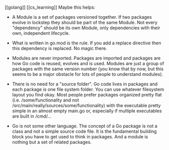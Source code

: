 [[golang]]
[[cs_learning]]
Maybe this helps:

-   A Module is a set of packages versioned together. If two packages evolve in lockstep they should be part of the same Module. Not every "dependency" should be its own Module, only dependencies with their own, independent lifecycle.
    
-   What is written in go.mod is the rule. If you add a replace directive then this dependency is replaced. No magic there.
    
-   Modules are never imported. Packages are imported and packages are how Go code is reused, evolves and is used. Modules are just a group of packages with the same version number (you know that by now, but this seems to be a major obstacle for lots of people to understand modules).
    
-   There is no need for a "source folder". Go code lives in packages and each package is one file system folder. You can use whatever filesystem layout you find okay. Most people prefer packages organized pretty flat (i.e. <module>/some/functionality and not <module>/src/main/really/sources/some/functionality) with the executable pretty simple in an almost empty main.go or, especially if multiple executables are built in <module>/cmd/...
    
-   Go is not some other language. The concept of a Go package is not a class and not a simple source code file. It is the fundamental building block you have to get used to think in packages. And a module is nothing but a set of related packages.